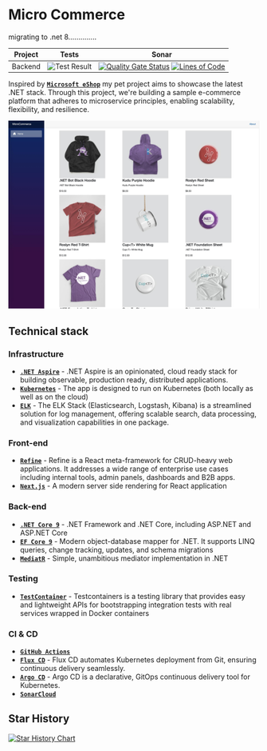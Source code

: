 # Micro Commerce

migrating to .net 8..............

| Project|Tests|Sonar|
|-|-|-|
|Backend|![Test Result](https://github.com/baotoq/micro-commerce/actions/workflows/dotnet-test.yml/badge.svg)|[![Quality Gate Status](https://sonarcloud.io/api/project_badges/measure?project=baotoq_micro-commerce&metric=alert_status)](https://sonarcloud.io/summary/new_code?id=baotoq_micro-commerce) [![Lines of Code](https://sonarcloud.io/api/project_badges/measure?project=baotoq_micro-commerce&metric=ncloc)](https://sonarcloud.io/summary/new_code?id=baotoq_micro-commerce)|

Inspired by **[`Microsoft eShop`](https://github.com/dotnet/eShop)** my pet project aims to showcase the latest .NET stack. Through this project, we're building a sample e-commerce platform that adheres to microservice principles, enabling scalability, flexibility, and resilience.

![homepage screenshot](img/homepage-screenshot.jpg)

## Technical stack

### Infrastructure

- **[`.NET Aspire`](https://learn.microsoft.com/en-us/dotnet/aspire/get-started/aspire-overview)** - .NET Aspire is an opinionated, cloud ready stack for building observable, production ready, distributed applications.
- **[`Kubernetes`](https://kubernetes.io)** - The app is designed to run on Kubernetes (both locally as well as on the cloud)
- **[`ELK`](https://www.elastic.co/elastic-stack)** - The ELK Stack (Elasticsearch, Logstash, Kibana) is a streamlined solution for log management, offering scalable search, data processing, and visualization capabilities in one package.

### Front-end

- **[`Refine`](https://refine.dev)** - Refine is a React meta-framework for CRUD-heavy web applications. It addresses a wide range of enterprise use cases including internal tools, admin panels, dashboards and B2B apps.
- **[`Next.js`](https://nextjs.org)** - A modern server side rendering for React application
  
### Back-end

- **[`.NET Core 9`](https://dotnet.microsoft.com/download)** - .NET Framework and .NET Core, including ASP.NET and ASP.NET Core
- **[`EF Core 9`](https://github.com/dotnet/efcore)** - Modern object-database mapper for .NET. It supports LINQ queries, change tracking, updates, and schema migrations
- **[`MediatR`](https://github.com/jbogard/MediatR)** - Simple, unambitious mediator implementation in .NET

### Testing

- **[`TestContainer`](https://testcontainers.com/guides/getting-started-with-testcontainers-for-dotnet)** - Testcontainers is a testing library that provides easy and lightweight APIs for bootstrapping integration tests with real services wrapped in Docker containers



### CI & CD

- **[`GitHub Actions`](https://github.com/features/actions)**
- **[`Flux CD`](https://fluxcd.io/)** - Flux CD automates Kubernetes deployment from Git, ensuring continuous delivery seamlessly.
- **[`Argo CD`](https://argoproj.github.io/cd/)** - Argo CD is a declarative, GitOps continuous delivery tool for Kubernetes.
- **[`SonarCloud`](https://sonarcloud.io/)**


## Star History

<a href="https://star-history.com/#baotoq/micro-commerce&Date">
 <picture>
   <source media="(prefers-color-scheme: dark)" srcset="https://api.star-history.com/svg?repos=baotoq/micro-commerce&type=Date&theme=dark" />
   <source media="(prefers-color-scheme: light)" srcset="https://api.star-history.com/svg?repos=baotoq/micro-commerce&type=Date" />
   <img alt="Star History Chart" src="https://api.star-history.com/svg?repos=baotoq/micro-commerce&type=Date" />
 </picture>
</a>